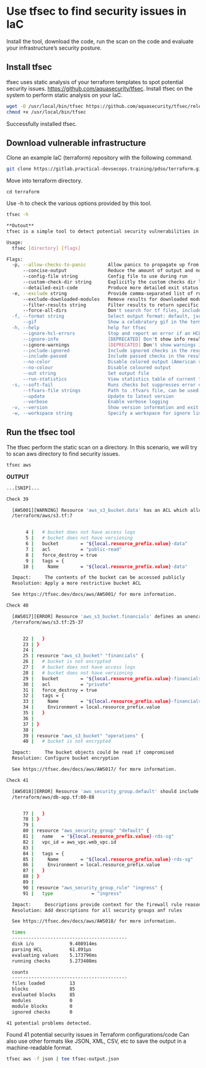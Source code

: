 # Use tfsec to find security issues in IaC
Install the tool, download the code, run the scan on the code and evaluate your infrastructure’s security posture.
## Install tfsec
tfsec uses static analysis of your terraform templates to spot potential security issues.
https://github.com/aquasecurity/tfsec.
Install tfsec on the system to perform static analysis on your IaC.
```sh
wget -O /usr/local/bin/tfsec https://github.com/aquasecurity/tfsec/releases/download/v0.55.0/tfsec-linux-amd64
chmod +x /usr/local/bin/tfsec
```
Successfully installed tfsec.
## Download vulnerable infrastructure
Clone an example IaC (terraform) repository with the following command.
```sh
git clone https://gitlab.practical-devsecops.training/pdso/terraform.git
```
Move into terraform directory.
```
cd terraform
```
Use -h to check the various options provided by this tool.
```sh
tfsec -h
```
```sh
**Outout**
tfsec is a simple tool to detect potential security vulnerabilities in your terraformed infrastructure.

Usage:
  tfsec [directory] [flags]

Flags:
  -p, --allow-checks-to-panic        Allow panics to propagate up from rule checking
      --concise-output               Reduce the amount of output and no statistics
      --config-file string           Config file to use during run
      --custom-check-dir string      Explicitly the custom checks dir location
      --detailed-exit-code           Produce more detailed exit status codes.
  -e, --exclude string               Provide comma-separated list of rule IDs to exclude from run.
      --exclude-downloaded-modules   Remove results for downloaded modules in .terraform folder
      --filter-results string        Filter results to return specific checks only (supports comma-delimited input).
      --force-all-dirs               Don't search for tf files, include everything below provided directory.
  -f, --format string                Select output format: default, json, csv, checkstyle, junit, sarif
      --gif                          Show a celebratory gif in the terminal if no problems are found (default formatter only)
  -h, --help                         help for tfsec
      --ignore-hcl-errors            Stop and report an error if an HCL parse error is encountered
      --ignore-info                  [DEPRECATED] Don't show info results in the output.
      --ignore-warnings              [DEPRECATED] Don't show warnings in the output.
      --include-ignored              Include ignored checks in the result output
      --include-passed               Include passed checks in the result output
      --no-color                     Disable colored output (American style!)
      --no-colour                    Disable coloured output
      --out string                   Set output file
      --run-statistics               View statistics table of current findings.
  -s, --soft-fail                    Runs checks but suppresses error code
      --tfvars-file strings          Path to .tfvars file, can be used multiple times and evaluated in order of specification
      --update                       Update to latest version
      --verbose                      Enable verbose logging
  -v, --version                      Show version information and exit
  -w, --workspace string             Specify a workspace for ignore limits
  ```
  ## Run the tfsec tool
The tfsec perform the static scan on a directory. In this scenario, we will try to scan aws directory to find security issues.
```sh
tfsec aws
```
**OUTPUT**
```sh
...[SNIP]...

Check 39

  [AWS001][WARNING] Resource 'aws_s3_bucket.data' has an ACL which allows public access.
  /terraform/aws/s3.tf:7


       4 |   # bucket does not have access logs
       5 |   # bucket does not have versioning
       6 |   bucket        = "${local.resource_prefix.value}-data"
       7 |   acl           = "public-read"
       8 |   force_destroy = true
       9 |   tags = {
      10 |     Name        = "${local.resource_prefix.value}-data"

  Impact:     The contents of the bucket can be accessed publicly
  Resolution: Apply a more restrictive bucket ACL

  See https://tfsec.dev/docs/aws/AWS001/ for more information.

Check 40

  [AWS017][ERROR] Resource 'aws_s3_bucket.financials' defines an unencrypted S3 bucket (missing server_side_encryption_configuration block).
  /terraform/aws/s3.tf:25-37


      22 |   }
      23 | }
      24 |
      25 | resource "aws_s3_bucket" "financials" {
      26 |   # bucket is not encrypted
      27 |   # bucket does not have access logs
      28 |   # bucket does not have versioning
      29 |   bucket        = "${local.resource_prefix.value}-financials"
      30 |   acl           = "private"
      31 |   force_destroy = true
      32 |   tags = {
      33 |     Name        = "${local.resource_prefix.value}-financials"
      34 |     Environment = local.resource_prefix.value
      35 |   }
      36 |
      37 | }
      38 |
      39 | resource "aws_s3_bucket" "operations" {
      40 |   # bucket is not encrypted

  Impact:     The bucket objects could be read if compromised
  Resolution: Configure bucket encryption

  See https://tfsec.dev/docs/aws/AWS017/ for more information.

Check 41

  [AWS018][ERROR] Resource 'aws_security_group.default' should include a description for auditing purposes.
  /terraform/aws/db-app.tf:80-88


      77 |   }
      78 | }
      79 |
      80 | resource "aws_security_group" "default" {
      81 |   name   = "${local.resource_prefix.value}-rds-sg"
      82 |   vpc_id = aws_vpc.web_vpc.id
      83 |
      84 |   tags = {
      85 |     Name        = "${local.resource_prefix.value}-rds-sg"
      86 |     Environment = local.resource_prefix.value
      87 |   }
      88 | }
      89 |
      90 | resource "aws_security_group_rule" "ingress" {
      91 |   type              = "ingress"

  Impact:     Descriptions provide context for the firewall rule reasons
  Resolution: Add descriptions for all security groups anf rules

  See https://tfsec.dev/docs/aws/AWS018/ for more information.

  times
  ------------------------------------------
  disk i/o             9.408914ms
  parsing HCL          61.891µs
  evaluating values    5.173796ms
  running checks       5.273408ms

  counts
  ------------------------------------------
  files loaded         13
  blocks               85
  evaluated blocks     85
  modules              0
  module blocks        0
  ignored checks       0

41 potential problems detected.
```
Found 41 potential security issues in Terraform configurations/code
Can also use other formats like JSON, XML, CSV, etc to save the output in a machine-readable format.
```sh
tfsec aws -f json | tee tfsec-output.json
```
